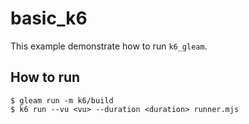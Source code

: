 # basic_k6

This example demonstrate how to run `k6_gleam`.

## How to run

```
$ gleam run -m k6/build
$ k6 run --vu <vu> --duration <duration> runner.mjs
```
